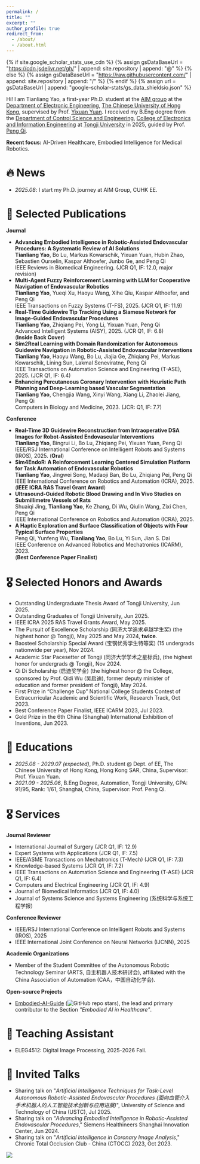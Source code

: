 ```yaml
---
permalink: /
title: ""
excerpt: ""
author_profile: true
redirect_from: 
  - /about/
  - /about.html
---
```


{% if site.google_scholar_stats_use_cdn %}
{% assign gsDataBaseUrl = "https://cdn.jsdelivr.net/gh/" | append: site.repository | append: "@" %}
{% else %}
{% assign gsDataBaseUrl = "https://raw.githubusercontent.com/" | append: site.repository | append: "/" %}
{% endif %}
{% assign url = gsDataBaseUrl | append: "google-scholar-stats/gs_data_shieldsio.json" %}

<span class='anchor' id='about-me'></span>
Hi! I am Tianliang Yao, a first-year Ph.D. student at the [AIM group](http://www.ee.cuhk.edu.hk/~yxyuan/index.htm) at the [Department of Electronic Engineering](https://www.ee.cuhk.edu.hk/en-gb/), [The Chinese University of Hong Kong](https://www.cuhk.edu.hk/chinese/index.html), supervised by Prof. [Yixuan Yuan](http://www.ee.cuhk.edu.hk/~yxyuan/). I received my B.Eng degree from the [Department of Control Science and Engineering](https://cse.tongji.edu.cn/), [College of Electronics and Information Engineering](https://see.tongji.edu.cn/) at [Tongji University](https://www.tongji.edu.cn/) in 2025, guided by Prof. [Peng Qi](https://cse.tongji.edu.cn/6b/68/c15581a158568/page.htm).

**Recent focus:** AI-Driven Healthcare, Embodied Intelligence for Medical Robotics.


<span class='anchor' id='news'></span>
# 🔥 News
- *2025.08*: I start my Ph.D. journey at AIM Group, CUHK EE.


<span class='anchor' id='publications'></span>
# 📝 Selected Publications 
**Journal**
- **Advancing Embodied Intelligence in Robotic-Assisted Endovascular Procedures: A Systematic Review of AI Solutions**<br>
  **Tianliang Yao**, Bo Lu, Markus Kowarschik, Yixuan Yuan, Hubin Zhao, Sebastien Ourselin, Kaspar Althoefer, Junbo Ge, and Peng Qi<br>
  IEEE Reviews in Biomedical Engineering. (JCR Q1, IF: 12.0, major revision)
- **Multi-Agent Fuzzy Reinforcement Learning with LLM for Cooperative Navigation of Endovascular Robotics**<br>
  **Tianliang Yao**, Yueqi Xu, Haoyu Wang, Xihe Qiu, Kaspar Althoefer, and Peng Qi<br>
  IEEE Transactions on Fuzzy Systems (T-FS), 2025. (JCR Q1, IF: 11.9)
- **Real-Time Guidewire Tip Tracking Using a Siamese Network for Image-Guided Endovascular Procedures**<br>
  **Tianliang Yao**, Zhiqiang Pei, Yong Li, Yixuan Yuan, Peng Qi<br>
  Advanced Intelligent Systems (AISY), 2025. (JCR Q1, IF: 6.8)<br>
    (**Inside Back Cover**)
- **Sim2Real Learning with Domain Randomization for Autonomous Guidewire Navigation in Robotic-Assisted Endovascular Interventions**<br>
   **Tianliang Yao**, Haoyu Wang, Bo Lu, Jiajia Ge, Zhiqiang Pei, Markus Kowarschik, Lining Sun, Lakmal Seneviratne, Peng Qi<br>
   IEEE Transactions on Automation Science and Engineering (T-ASE), 2025. (JCR Q1, IF: 6.4)
- **Enhancing Percutaneous Coronary Intervention with Heuristic Path Planning and Deep-Learning based Vascular Segmentation**<br>
  **Tianliang Yao**, Chengjia Wang, Xinyi Wang, Xiang Li, Zhaolei Jiang, Peng Qi<br>
  Computers in Biology and Medicine, 2023. (JCR: Q1, IF: 7.7)

**Conference**
- **Real-Time 3D Guidewire Reconstruction from Intraoperative DSA Images for Robot-Assisted Endovascular Interventions**<br>
  **Tianliang Yao**, Bingrui Li, Bo Lu, Zhiqiang Pei, Yixuan Yuan, Peng Qi<br>
   IEEE/RSJ International Conference on Intelligent Robots and Systems (IROS), 2025. (**Oral**)
- **Sim4EndoR: A Reinforcement Learning Centered Simulation Platform for Task Automation of Endovascular Robotics**<br>
  **Tianliang Yao**, Jingwei Song, Madaoji Ban, Bo Lu, Zhiqiang Pei, Peng Qi<br>
  IEEE International Conference on Robotics and Automation (ICRA), 2025.<br>
  (**IEEE ICRA RAS Travel Grant Award**)
- **Ultrasound-Guided Robotic Blood Drawing and In Vivo Studies on Submillimetre Vessels of Rats**<br>
  Shuaiqi Jing, **Tianliang Yao**, Ke Zhang, Di Wu, Qiulin Wang, Zixi Chen, Peng Qi<br>
  IEEE International Conference on Robotics and Automation (ICRA), 2025.
- **A Haptic Exploration and Surface Classification of Objects with Four Typical Surface Properties**<br>
  Peng Qi, Yunfeng Wu, **Tianliang Yao**, Bo Lu, Yi Sun, Jian S. Dai<br>
  IEEE Conference on Advanced Robotics and Mechatronics (ICARM), 2023.<br>
  (**Best Conference Paper Finalist**)

# 🎖 Selected Honors and Awards
- Outstanding Undergraduate Thesis Award of Tongji University, Jun 2025.
- Outstanding Graduates of Tongji University, Jun 2025.
- IEEE ICRA 2025 RAS Travel Grants Award, May 2025.
- The Pursuit of Excellence Scholarship (同济大学追求卓越学生奖) (the highest honor @ Tongji), May 2025 and May 2024, **twice**.
- Baosteel Scholarship Special Award (宝钢优秀学生特等奖) (15 undergrads nationwide per year), Nov 2024.
- Academic Star Pacesetter of Tongji (同济大学学术之星标兵), (the highest honor for undergrads @ Tongji), Nov 2024.
- Qi Di Scholarship (启迪奖学金) (the highest honor @ the College, sponsored by Prof. Qidi Wu (吴启迪), former deputy minister of education and former president of Tongji), May 2024.
- First Prize in “Challenge Cup” National College Students Contest of Extracurricular Academic and Scientific Work, Research Track, Oct 2023.
- Best Conference Paper Finalist, IEEE ICARM 2023, Jul 2023.
- Gold Prize in the 6th China (Shanghai) International Exhibition of Inventions, Jun 2023.


<span class='anchor' id='educations'></span>
# 📖 Educations
- *2025.08 - 2029.07 (expected)*, Ph.D. student @ Dept. of EE, The Chinese University of Hong Kong, Hong Kong SAR, China, Supervisor: Prof. Yixuan Yuan.
- *2021.09 - 2025.06*, B.Eng Degree, Automation, Tongji University, GPA: 91/95, Rank: 1/61, Shanghai, China, Supervisor: Prof. Peng Qi.


<span class='anchor' id='services'></span>
# 🎖 Services
**Journal Reviewer**
- International Journal of Surgery (JCR Q1, IF: 12.9)
- Expert Systems with Applications (JCR Q1, IF: 7.5)
- IEEE/ASME Transactions on Mechatronics (T-Mech) (JCR Q1, IF: 7.3)
- Knowledge-based Systems (JCR Q1, IF: 7.2)
- IEEE Transactions on Automation Science and Engineering (T-ASE) (JCR Q1, IF: 6.4)
- Computers and Electrical Engineering (JCR Q1, IF: 4.9)
- Journal of Biomedical Informatics (JCR Q1, IF: 4.0)
- Journal of Systems Science and Systems Engineering (系统科学与系统工程学报)

**Conference Reviewer**
- IEEE/RSJ International Conference on Intelligent Robots and Systems (IROS), 2025
- IEEE International Joint Conference on Neural Networks (IJCNN), 2025

**Academic Organizations**
- Member of the Student Committee of the Autonomous Robotic Technology Seminar (ARTS, 自主机器人技术研讨会), affiliated with the China Association of Automation (CAA，中国自动化学会).

**Open-source Projects**
- [Embodied-AI-Guide](https://github.com/TianxingChen/Embodied-AI-Guide) (<img alt="GitHub repo stars" src="https://img.shields.io/github/stars/TianxingChen/Embodied-AI-Guide">), the lead and primary contributor to the Section *"Embodied AI in Healthcare"*.

<span class='anchor' id='ta'></span>
# 📖 Teaching Assistant
- ELEG4512: Digital Image Processing, 2025-2026 Fall.

<span class='anchor' id='invited-talks'></span>
# 💬 Invited Talks
- Sharing talk on "*Artificial Intelligence Techniques for Task-Level Autonomous Robotic-Assisted Endovascular Procedures (面向血管介入手术机器人的人工智能技术创新与应用进展)*", University of Science and Technology of China (USTC), Jul 2025.
- Sharing talk on “*Advancing Embodied Intelligence in Robotic-Assisted Endovascular Procedures*,” Siemens Healthineers Shanghai Innovation Center, Jun 2024.
- Sharing talk on "*Artificial Intelligence in Coronary Image Analysis*," Chronic Total Occlusion Club - China (CTOCC) 2023, Oct 2023.

<a href='https://mapmyvisitors.com/web/1byr7'  title='Visit tracker'><img src='https://mapmyvisitors.com/map.png?cl=ffffff&w=600&t=n&d=P_j5NmoygM3uhcWirSjS9X1L1wIFmErKg8e9GxZQA5Y&co=2d78ad&ct=ffffff'/></a>
